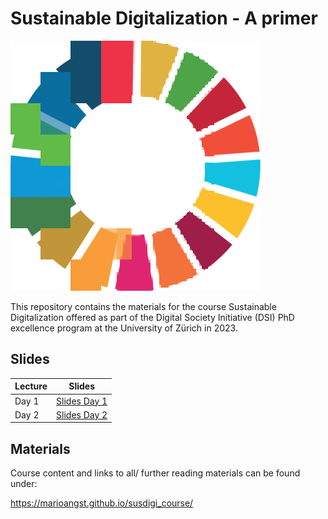 # Sustainable Digitalization - A primer

![](img/logo.png)

This repository contains the materials for the course Sustainable Digitalization offered as part of the Digital Society Initiative (DSI) PhD excellence program at the University of Zürich in 2023.

## Slides

| Lecture                | Slides                                    |
|------------------------|-------------------------------------------|
| Day 1 | [Slides Day 1](./slides/slides_day1.html) |
| Day 2 | [Slides Day 2](./slides/slides_day2.html) |

## Materials

Course content and links to all/ further reading materials can be found under: 

https://marioangst.github.io/susdigi_course/


